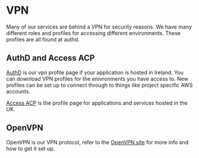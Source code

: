 # VPN
Many of our services are behind a VPN for security reasons. We have many different roles and profiles for accessing different environments. These profiles are all found at authd.
## AuthD and Access ACP
[AuthD](https://authd.digital.homeoffice.gov.uk) is our vpn profile page if your application is hosted in Ireland. You can download VPN profiles for the enivronments you have access to. New profiles can be set up to connect through to things like project specific AWS accounts.

[Access ACP](http://access-acp.digital.homeoffice.gov.uk) is the profile page for applications and services hosted in the UK.

## OpenVPN
OpenVPN is our VPN protocol, refer to the [OpenVPN site](https://wiki.archlinux.org/index.php/OpenVPN) for more info and how to get it set up.
